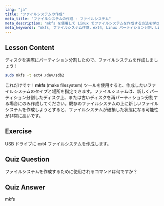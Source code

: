 ```yaml
---
lang: "ja"
title: "ファイルシステムの作成"
meta_title: "ファイルシステムの作成 - ファイルシステム"
meta_description: "mkfs を使用して Linux でファイルシステムを作成する方法を学びます。この初心者向けのガイドでは、ext4 とディスクのパーティション分割について説明します。Linux の学習を始めましょう！"
meta_keywords: "mkfs, ファイルシステム作成，ext4, Linux パーティション分割，Linux チュートリアル，初心者向け Linux, ディスク管理，Linux ガイド"
---
```


## Lesson Content

ディスクを実際にパーティション分割したので、ファイルシステムを作成しましょう！

```bash
sudo mkfs -t ext4 /dev/sdb2
```

これだけです！**mkfs** (make filesystem) ツールを使用すると、作成したいファイルシステムのタイプと場所を指定できます。ファイルシステムは、新しくパーティション分割したディスク上、または古いディスクを再パーティション分割する場合にのみ作成してください。既存のファイルシステムの上に新しいファイルシステムを作成しようとすると、ファイルシステムが破損した状態になる可能性が非常に高いです。

## Exercise

USB ドライブに ext4 ファイルシステムを作成します。

## Quiz Question

ファイルシステムを作成するために使用されるコマンドは何ですか？

## Quiz Answer

mkfs
